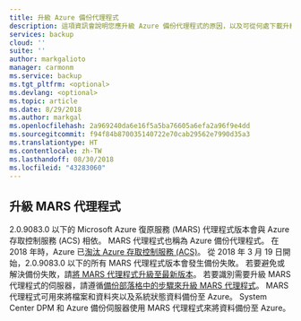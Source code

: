 ```yaml
---
title: 升級 Azure 備份代理程式
description: 這項資訊會說明您應升級 Azure 備份代理程式的原因，以及可從何處下載升級。
services: backup
cloud: ''
suite: ''
author: markgalioto
manager: carmonm
ms.service: backup
ms.tgt_pltfrm: <optional>
ms.devlang: <optional>
ms.topic: article
ms.date: 8/29/2018
ms.author: markgal
ms.openlocfilehash: 2a969240da6e16f5a5ba76605a6efa2a96f9e4dd
ms.sourcegitcommit: f94f84b870035140722e70cab29562e7990d35a3
ms.translationtype: HT
ms.contentlocale: zh-TW
ms.lasthandoff: 08/30/2018
ms.locfileid: "43283060"
---
```

## <a name="upgrade-the-mars-agent"></a>升級 MARS 代理程式

2.0.9083.0 以下的 Microsoft Azure 復原服務 (MARS) 代理程式版本會與 Azure 存取控制服務 (ACS) 相依。 MARS 代理程式也稱為 Azure 備份代理程式。 在 2018 年時，Azure 已[淘汰 Azure 存取控制服務 (ACS)](../articles/active-directory/develop/active-directory-acs-migration.md)。 從 2018 年 3 月 19 日開始，2.0.9083.0 以下的所有 MARS 代理程式版本會發生備份失敗。 若要避免或解決備份失敗，請[將 MARS 代理程式升級至最新版本](https://go.microsoft.com/fwlink/?linkid=229525)。 若要識別需要升級 MARS 代理程式的伺服器，請遵循[備份部落格中的步驟來升級 MARS 代理程式](https://blogs.technet.microsoft.com/srinathv/2018/01/17/updating-azure-backup-agents/)。 MARS 代理程式可用來將檔案和資料夾以及系統狀態資料備份至 Azure。 System Center DPM 和 Azure 備份伺服器使用 MARS 代理程式來將資料備份至 Azure。
